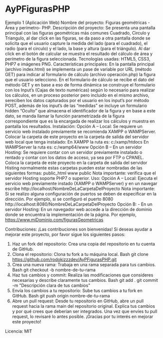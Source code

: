 # AyPFigurasPHP
Ejemplo 1 (Aplicación Web)
Nombre del proyecto: Figuras geométricas - Área y perímetro- PHP.
Descripción del proyecto: Se presenta una pantalla principal con las figuras geométricas más comunes Cuadrado, Circulo y Triangulo, al dar click en las figuras, se da paso a otra pantalla donde se solicita que el usuario capture la medida del lado (para el cuadrado), el radio (para el circulo) y el lado, la base y altura (para el triángulo). Al dar click en el botón de calcular se muestra el resultado del cálculo de área y perímetro de la figura seleccionada.
Tecnologías usadas: HTML5, CSS3, PHP7 e imágenes PNG.
Características principales: En la pantalla principal (archivo index.html) se implementa un pase de variable por URL (método GET) para indicar al formulario de cálculo (archivo operación.php) la figura que el usuario selecciono. En el formulario de cálculo se recibe el dato del método GET y en base a eso de forma dinámica se construye el formulario con los Input’s (Cajas de texto numéricas) según lo necesario para realizar los cálculos, en un proceso posterior pero incluido en el mismo archivo, sereciben los datos capturados por el usuario en los input’s por método POST, además de los input’s de las “medidas” se incluye un formulario hidden “Oculto” que almacena el identificador de la figura y en base a este dato, se manda llamar la función parametrizada de la figura correspondiente que es la encargada de realizar los cálculos y muestra en pantalla los resultados.
Instalación: Opción A – Local: Se requiere un servicio web instalado previamente se recomienda XAMPP o WAMPServer.
Colocar la carpeta de este proyecto en la carpeta de salida del servidor web local que tenga instalado:
En XAMPP la ruta es: c:/xamp/htdocs
En WAMPServer la ruta es: c:/wamp64/www
Opción B – En un servidor Hosting: Se requiere contar con un servidor previamente instalado o rentado y contar con los datos de acceso, ya sea por FTP o CPANEL.
Coloca la carpeta de este proyecto en la carpeta de salida del servidor Histing normalmente estas carpetas pueden estar nombradas de las siguientes formas:
public_html
www
public
Nota importante: verifica que el servidor Hosting soporte PHP7 o superior.
Uso: Opción A – Local: Ejecuta el servicio web previamente instado (XAMPP o WAMPServer) y en un navegar escribe http://localhost/NombreDeLaCarpetaDelProyecto
Nota importante: Si se realizo alguna configuración de puertos se deben de especificar en la dirección. Por ejemplo, si se configuró el puerto 8080 http://localhost:8080/NombreDeLaCarpetaDelProyecto
Opción B: - En un servidor Hosting: En un navegador web accede a la dirección de dominio donde se encuentra la implementación de la página. Por ejemplo, https://www.miDominio.com/figurasGeometricas

Contribuciones: 
¡Las contribuciones son bienvenidas! Si deseas ayudar a mejorar este proyecto, por favor sigue los siguientes pasos:
1.	Haz un fork del repositorio: Crea una copia del repositorio en tu cuenta de GitHub.
2.	Clona el repositorio: Clona tu fork a tu máquina local.
Bash
git clone https://github.com/rodokizzzdev/AyPFigurasPHP.git
3.	Crea una nueva rama: Trabaja en una rama separada para tus cambios.
Bash
git checkout -b nombre-de-tu-rama
4.	Haz tus cambios y commit: Realiza las modificaciones que consideres necesarias y describe claramente tus cambios.
Bash
git add .
git commit -m "Descripción clara de tus cambios"
5.	Envía los cambios a tu repositorio: Sube tus cambios a tu fork en GitHub.
Bash
git push origin nombre-de-tu-rama
6.	Abre un pull request: Desde tu repositorio en GitHub, abre un pull request hacia la rama main del repositorio original. Explica tus cambios y por qué crees que deberían ser integrados.
Una vez que envíes tu pull request, lo revisaré lo antes posible. ¡Gracias por tu interés en mejorar este proyecto!

Licencia: MIT
